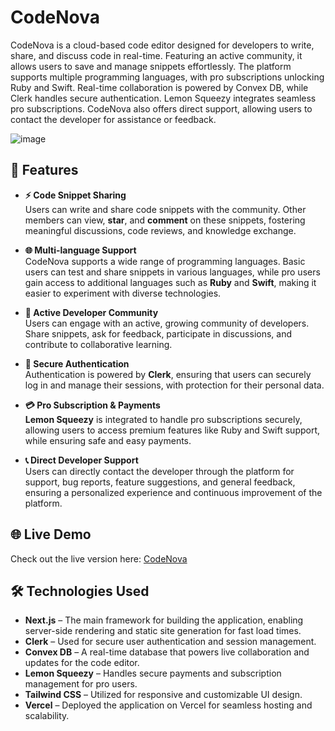 
# CodeNova

CodeNova is a cloud-based code editor designed for developers to write, share, and discuss code in real-time. Featuring an active community, it allows users to save and manage snippets effortlessly. The platform supports multiple programming languages, with pro subscriptions unlocking Ruby and Swift. Real-time collaboration is powered by Convex DB, while Clerk handles secure authentication. Lemon Squeezy integrates seamless pro subscriptions. CodeNova also offers direct support, allowing users to contact the developer for assistance or feedback.


![image](https://github.com/user-attachments/assets/ac060d25-6de8-4267-940b-59a7061f3d70)



## 🚀 Features  

- **⚡ Code Snippet Sharing**  
  Users can write and share code snippets with the community. Other members can view, **star**, and **comment** on these snippets, fostering meaningful discussions, code reviews, and knowledge exchange.  

- **🌐 Multi-language Support**  
  CodeNova supports a wide range of programming languages. Basic users can test and share snippets in various languages, while pro users gain access to additional languages such as **Ruby** and **Swift**, making it easier to experiment with diverse technologies.  

- **💬 Active Developer Community**  
  Users can engage with an active, growing community of developers. Share snippets, ask for feedback, participate in discussions, and contribute to collaborative learning.  

- **🔐 Secure Authentication**  
  Authentication is powered by **Clerk**, ensuring that users can securely log in and manage their sessions, with protection for their personal data.  

- **💳 Pro Subscription & Payments**  
  **Lemon Squeezy** is integrated to handle pro subscriptions securely, allowing users to access premium features like Ruby and Swift support, while ensuring safe and easy payments.  

- **📞 Direct Developer Support**  
  Users can directly contact the developer through the platform for support, bug reports, feature suggestions, and general feedback, ensuring a personalized experience and continuous improvement of the platform.  

## 🌐 Live Demo  
Check out the live version here: [CodeNova](https://code-nova-qgsg.vercel.app/)


## 🛠 Technologies Used

- **Next.js** – The main framework for building the application, enabling server-side rendering and static site generation for fast load times.  
- **Clerk** – Used for secure user authentication and session management.  
- **Convex DB** – A real-time database that powers live collaboration and updates for the code editor.  
- **Lemon Squeezy** – Handles secure payments and subscription management for pro users.  
- **Tailwind CSS** – Utilized for responsive and customizable UI design.  
- **Vercel** – Deployed the application on Vercel for seamless hosting and scalability.  
